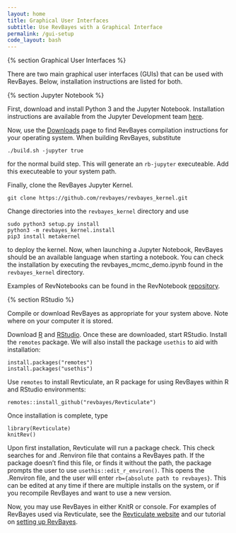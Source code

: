 ```yaml
---
layout: home
title: Graphical User Interfaces
subtitle: Use RevBayes with a Graphical Interface
permalink: /gui-setup
code_layout: bash
---
```


{% section Graphical User Interfaces %}

There are two main graphical user interfaces (GUIs) that can be used with RevBayes. Below, installation instructions are listed for both.

{% section Jupyter Notebook %}

First, download and install Python 3 and the Jupyter Notebook. Installation instructions are available from the Jupyter Development team [here](https://jupyter.readthedocs.io/en/latest/install.html).


Now, use the [Downloads](https://revbayes.github.io/download) page to find RevBayes compilation instructions for your operating system. When building RevBayes, substitute

```
./build.sh -jupyter true
```

for the normal build step. This will generate an `rb-jupyter` executeable. Add this executeable to your system path.

Finally, clone the RevBayes Jupyter Kernel.

```
git clone https://github.com/revbayes/revbayes_kernel.git
```

Change directories into the `revbayes_kernel` directory and use

```
sudo python3 setup.py install
python3 -m revbayes_kernel.install
pip3 install metakernel
```
to deploy the kernel. Now, when launching a Jupyter Notebook, RevBayes should be an available language when starting a notebook. You can check the installation by executing the revbayes_mcmc_demo.ipynb found in the `revbayes_kernel` directory.

Examples of RevNotebooks can be found in the RevNotebook [repository](https://github.com/revbayes/RevNotebooks).


{% section RStudio %}

Compile or download RevBayes as appropriate for your system above. Note where on your computer it is stored.

Download [R](https://cran.rstudio.com/) and [RStudio](https://rstudio.com/products/rstudio/download/). Once these are downloaded, start RStudio. Install the `remotes` package. We will also install the package `usethis` to aid with installation:

```
install.packages("remotes")
install.packages("usethis")
```

Use `remotes` to install Revticulate, an R package for using RevBayes within R and RStudio environments:

```
remotes::install_github("revbayes/Revticulate")
```

Once installation is complete, type

```
library(Revticulate)
knitRev()
```

Upon first installation, Revticulate will run a package check.
This check searches for and .Renviron file that contains a RevBayes path. If the package doesn’t find this file, or finds it without the path, the package prompts the user to use `usethis::edit_r_environ()`. This opens the .Renviron file, and the user will enter `rb={absolute path to revbayes}`. This can be edited at any time if there are multiple installs on the system, or if you recompile RevBayes and want to use a new version.

Now, you may use RevBayes in either KnitR or console. For examples of RevBayes used via Revticulate, see the [Revticulate website](https://paleantology.github.io/Revticulate/) and our tutorial on [setting up RevBayes](https://revbayes.github.io/tutorials/tutorial_structure/).
